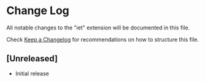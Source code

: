 # Change Log

All notable changes to the "iet" extension will be documented in this file.

Check [Keep a Changelog](http://keepachangelog.com/) for recommendations on how to structure this file.

## [Unreleased]

- Initial release